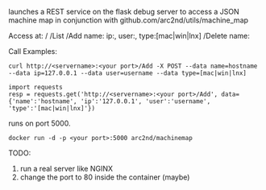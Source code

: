 launches a REST service on the flask debug server to access a JSON machine map in conjunction with github.com/arc2nd/utils/machine_map

Access at:
    <servername>/
    <servername>/List
    <servername>/Add name:<hostname> ip:<ip address>, user:<username>, type:[mac|win|lnx]
    <servername>/Delete name:<hostname>

Call Examples:

    curl http://<servername>:<your port>/Add -X POST --data name=hostname --data ip=127.0.0.1 --data user=username --data type=[mac|win|lnx]

    import requests
    resp = requests.get('http://<servername>:<your port>/Add', data={'name':'hostname', 'ip':'127.0.0.1', 'user':'username', 'type':'[mac|win|lnx]'})

runs on port 5000. 

    docker run -d -p <your port>:5000 arc2nd/machinemap

TODO:
1. run a real server like NGINX
2. change the port to 80 inside the container (maybe)

